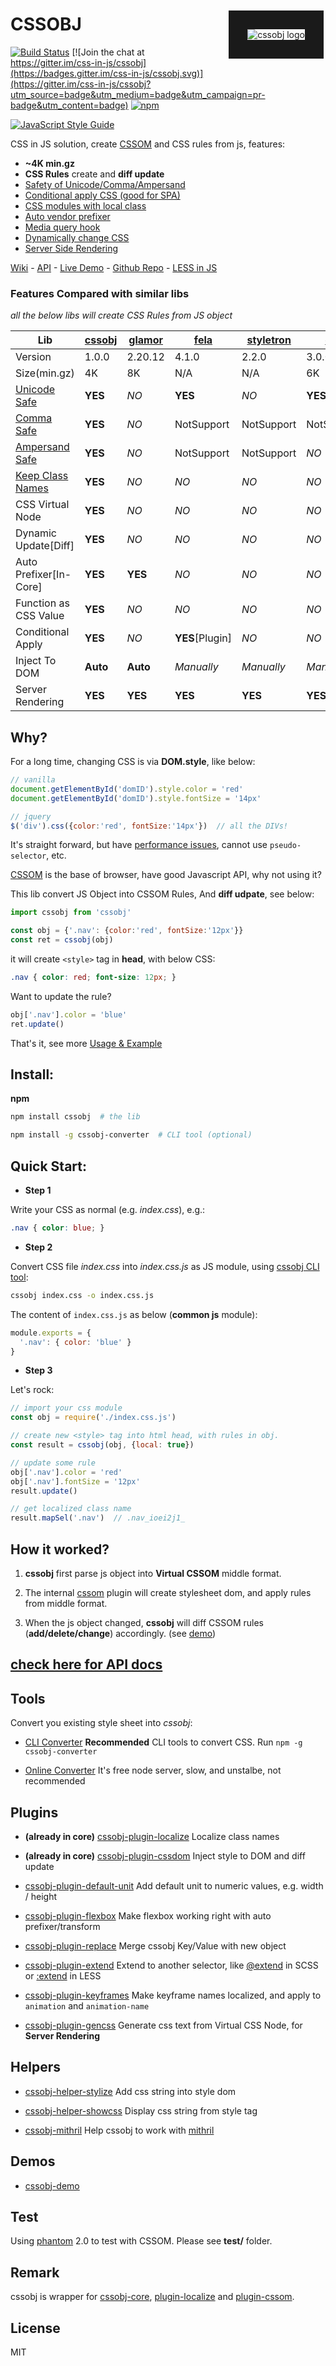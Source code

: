 <img align="right" src="data:image/gif;base64,R0lGODlhAQABAIAAAP7//wAAACH5BAAAAAAALAAAAAABAAEAAAICRAEAOw==" width="0" height="150" border="0"><img align="right" title="cssobj logo" alt="cssobj logo" align="bottom" src="https://avatars0.githubusercontent.com/u/20465580?v=3&s=132" border="30" hspace="0" vspace="20">
# CSSOBJ

[![Build Status](https://travis-ci.org/cssobj/cssobj.svg?branch=master)](https://travis-ci.org/cssobj/cssobj)
[![Join the chat at https://gitter.im/css-in-js/cssobj](https://badges.gitter.im/css-in-js/cssobj.svg)](https://gitter.im/css-in-js/cssobj?utm_source=badge&utm_medium=badge&utm_campaign=pr-badge&utm_content=badge)
[![npm](https://img.shields.io/npm/v/cssobj.svg "Version")](https://www.npmjs.com/package/cssobj)

[![JavaScript Style Guide](https://cdn.rawgit.com/feross/standard/master/badge.svg)](https://github.com/feross/standard)

CSS in JS solution, create [CSSOM](https://developer.mozilla.org/en-US/docs/Web/API/CSS_Object_Model) and CSS rules from js, features:

 - **~4K min.gz**
 - **CSS Rules** create and **diff update**
 - [Safety of Unicode/Comma/Ampersand](https://github.com/cssobj/cssobj/wiki/A-Better-CSS-in-JS)
 - [Conditional apply CSS (good for SPA)](https://cssobj.github.io/cssobj-demo/test/test.html)
 - [CSS modules with local class](https://cssobj.github.io/cssobj-demo/#demo4)
 - [Auto vendor prefixer](http://1111hui.com/github/css/cssobj-demo/#demoprefixer)
 - [Media query hook](https://cssobj.github.io/cssobj-demo/#demomedia)
 - [Dynamically change CSS](https://cssobj.github.io/cssobj-demo/#demo1)
 - [Server Side Rendering](https://github.com/cssobj/cssobj/wiki/Server-Side-Rendering)

[Wiki](https://github.com/cssobj/cssobj/wiki/Work-with-popular-JS-Lib) - [API](https://github.com/cssobj/cssobj/blob/master/docs/api.md) - [Live Demo](https://cssobj.github.io/cssobj-demo/) - [Github Repo](https://github.com/cssobj/cssobj) - [LESS in JS](https://github.com/futurist/cssobj-less)

### Features Compared with similar libs

*all the below libs will create CSS Rules from JS object*

| Lib                   | [cssobj][] | [glamor][] | [fela][]        | [styletron][] | [cxs][]    | [aphrodite][] |
|-----------------------|------------|------------|-----------------|---------------|------------|---------------|
| Version               | 1.0.0      | 2.20.12    | 4.1.0           | 2.2.0         | 3.0.0      | 1.1.0         |
| Size(min.gz)          | 4K         | 8K         | N/A             | N/A           | 6K         | 6K            |
| [Unicode Safe][uni]   | **YES**    | *NO*       | **YES**         | *NO*          | **YES**    | *NO*          |
| [Comma Safe][comma]   | **YES**    | *NO*       | NotSupport      | NotSupport    | NotSupport | NotSupport    |
| [Ampersand Safe][amp] | **YES**    | *NO*       | NotSupport      | NotSupport    | *NO*       | NotSupport    |
| [Keep Class Names][k] | **YES**    | *NO*       | *NO*            | *NO*          | *NO*       | **YES**       |
| CSS Virtual Node      | **YES**    | *NO*       | *NO*            | *NO*          | *NO*       | *NO*          |
| Dynamic Update[Diff]  | **YES**    | *NO*       | *NO*            | *NO*          | *NO*       | *NO*          |
| Auto Prefixer[In-Core]| **YES**    | **YES**    | *NO*            | *NO*          | *NO*       | **YES**       |
| Function as CSS Value | **YES**    | *NO*       | *NO*            | *NO*          | *NO*       | *NO*          |
| Conditional Apply     | **YES**    | *NO*       | **YES**[Plugin] | *NO*          | *NO*       | **YES**       |
| Inject To DOM         | **Auto**   | **Auto**   | *Manually*      | *Manually*    | *Manually* | **Auto**      |
| Server Rendering      | **YES**    | **YES**    | **YES**         | **YES**       | **YES**    | **YES**       |

[cssobj]: https://github.com/cssobj/cssobj
[glamor]: https://github.com/threepointone/glamor
[fela]: https://github.com/rofrischmann/fela/
[styletron]: https://github.com/rtsao/styletron
[cxs]: https://github.com/jxnblk/cxs
[aphrodite]: https://github.com/Khan/aphrodite

[uni]: https://github.com/cssobj/cssobj/wiki/A-Better-CSS-in-JS#should-avoid-using-unicode-unsafe-regexp
[comma]: https://github.com/cssobj/cssobj/wiki/A-Better-CSS-in-JS#should-split--comma-right
[amp]: https://github.com/cssobj/cssobj/wiki/A-Better-CSS-in-JS#should-replace--char-right
[k]: https://github.com/cssobj/cssobj/wiki/A-Better-CSS-in-JS#should-keep-original-class-names

## Why?

For a long time, changing CSS is via **DOM.style**, like below:

``` javascript
// vanilla
document.getElementById('domID').style.color = 'red'
document.getElementById('domID').style.fontSize = '14px'

// jquery
$('div').css({color:'red', fontSize:'14px'})  // all the DIVs!
```

It's straight forward, but have [performance issues](http://www.quirksmode.org/dom/classchange.html), cannot use `pseudo-selector`, etc.

[CSSOM](https://developer.mozilla.org/en-US/docs/Web/API/CSS_Object_Model) is the base of browser, have good Javascript API, why not using it?

This lib convert JS Object into CSSOM Rules, And **diff udpate**, see below:

```javascript
import cssobj from 'cssobj'

const obj = {'.nav': {color:'red', fontSize:'12px'}}
const ret = cssobj(obj)
```

it will create `<style>` tag in **head**, with below CSS:

``` css
.nav { color: red; font-size: 12px; }
```

Want to update the rule?

```javascript
obj['.nav'].color = 'blue'
ret.update()
```

That's it, see more [Usage & Example](https://github.com/cssobj/cssobj/blob/master/docs/usage-example.md)

## Install:

**npm**

``` bash
npm install cssobj  # the lib

npm install -g cssobj-converter  # CLI tool (optional)
```

## Quick Start:

- **Step 1**

Write your CSS as normal (e.g. *index.css*), e.g.:

``` css
.nav { color: blue; }
```

- **Step 2**

Convert CSS file *index.css* into *index.css.js* as JS module, using [cssobj CLI tool](https://github.com/cssobj/cssobj-converter):

``` bash
cssobj index.css -o index.css.js
```

The content of `index.css.js` as below (**common js** module):

``` javascript
module.exports = {
  '.nav': { color: 'blue' }
}
```

- **Step 3**

Let's rock:

``` javascript
// import your css module
const obj = require('./index.css.js')

// create new <style> tag into html head, with rules in obj.
const result = cssobj(obj, {local: true})

// update some rule
obj['.nav'].color = 'red'
obj['.nav'].fontSize = '12px'
result.update()

// get localized class name
result.mapSel('.nav')  // .nav_ioei2j1_

```

## How it worked?

1. **cssobj** first parse js object into **Virtual CSSOM** middle format.

2. The internal [cssom](https://github.com/cssobj/cssobj-plugin-cssom) plugin will create stylesheet dom, and apply rules from middle format.

3. When the js object changed, **cssobj** will diff CSSOM rules (**add/delete/change**) accordingly. (see [demo](https://cssobj.github.io/cssobj-demo/#demo1))

## [check here for API docs](https://github.com/cssobj/cssobj/blob/master/docs/api.md)

## Tools

  Convert you existing style sheet into *cssobj*:

  - [CLI Converter](https://github.com/cssobj/cssobj-converter) **Recommended** CLI tools to convert CSS. Run `npm -g cssobj-converter`

  - [Online Converter](http://convertcssobj-futurist.rhcloud.com/) It's free node server, slow, and unstalbe, not recommended

## Plugins

  - **(already in core)** [cssobj-plugin-localize](https://github.com/cssobj/cssobj-plugin-localize) Localize class names

  - **(already in core)** [cssobj-plugin-cssdom](https://github.com/cssobj/cssobj-plugin-cssom) Inject style to DOM and diff update

  - [cssobj-plugin-default-unit](https://github.com/cssobj/cssobj-plugin-default-unit) Add default unit to numeric values, e.g. width / height

  - [cssobj-plugin-flexbox](https://github.com/cssobj/cssobj-plugin-flexbox) Make flexbox working right with auto prefixer/transform

  - [cssobj-plugin-replace](https://github.com/cssobj/cssobj-plugin-replace) Merge cssobj Key/Value with new object

  - [cssobj-plugin-extend](https://github.com/cssobj/cssobj-plugin-extend) Extend to another selector, like [@extend](https://sass-lang.com/documentation/file.SASS_REFERENCE.html#extend) in SCSS or [:extend](http://lesscss.org/features/#extend-feature) in LESS

  - [cssobj-plugin-keyframes](https://github.com/cssobj/cssobj-plugin-keyframes) Make keyframe names localized, and apply to `animation` and `animation-name`

  - [cssobj-plugin-gencss](https://github.com/cssobj/cssobj-plugin-gencss) Generate css text from Virtual CSS Node, for **Server Rendering**

## Helpers

  - [cssobj-helper-stylize](https://github.com/cssobj/cssobj-helper-stylize) Add css string into style dom

  - [cssobj-helper-showcss](https://github.com/cssobj/cssobj-helper-showcss) Display css string from style tag

  - [cssobj-mithril](https://github.com/cssobj/cssobj-mithril) Help cssobj to work with [mithril](https://github.com/lhorie/mithril.js)

## Demos

  - [cssobj-demo](https://github.com/cssobj/cssobj-demo)


## Test

Using [phantom](http://phantomjs.org/) 2.0 to test with CSSOM. Please see **test/** folder.

## Remark

cssobj is wrapper for [cssobj-core](https://github.com/cssobj/cssobj-core), [plugin-localize](https://github.com/cssobj/cssobj-plugin-localize) and [plugin-cssom](https://github.com/cssobj/cssobj-plugin-cssom).

## License

MIT

